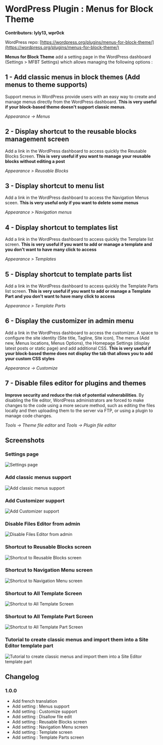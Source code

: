# WordPress Plugin : Menus for Block Theme

**Contributors: lyly13, wpr0ck**

WordPress repo: [https://wordpress.org/plugins/menus-for-block-theme/](https://wordpress.org/plugins/menus-for-block-theme/)

__Menus for Block Theme__ add a setting page in the WordPress dashboard (Settings > MFBT Settings) which allows managing the following options :

## 1 - Add classic menus in block themes (Add menus to theme supports)

Support menus in WordPress provide users with an easy way to create and manage menus directly from the WordPress dashboard. **This is very useful if your block-based theme doesn't support classic menus**.

_Appearance -> Menus_

## 2 - Display shortcut to the reusable blocks management screen

Add a link in the WordPress dashboard to access quickly the Reusable Blocks Screen. **This is very useful if you want to manage your reusable blocks without editing a post**

_Appearance > Reusable Blocks_

## 3 - Display shortcut to menu list

Add a link in the WordPress dashboard to access the Navigation Menus sceen. **This is very useful only if you want to delete some menus**

_Appearance > Navigation menus_

## 4 - Display shortcut to templates list

Add a link in the WordPress dashboard to access quickly the Template list screen. **This is very useful if you want to add or manage a template and you don't want to have many click to access**

_Appearance > Templates_

## 5 - Display shortcut to template parts list

Add a link in the WordPress dashboard to access quickly the Template Parts list screen. **This is very useful if you want to add or manage a Template Part and you don't want to have many click to access**

_Appearance > Template Parts_

## 6 - Display the customizer in admin menu

Add a link in the WordPress dashboard to access the customizer. A space to configure the site identity (Site title, Tagline, Site icon), The menus (Add new, Menus locations, Menus Options), the Homepage Settings (display latest posts or static page) and add additional CSS. **This is very useful if your block-based theme does not display the tab that allows you to add your custom CSS styles**

_Appearance -> Customize_

## 7 - Disable files editor for plugins and themes

**Improve security and reduce the risk of potential vulnerabilities**. By disabling the file editor, WordPress administrators are forced to make changes to the code using a more secure method, such as editing the files locally and then uploading them to the server via FTP, or using a plugin to manage code changes.

_Tools -> Theme file editor_ and _Tools -> Plugin file editor_

## Screenshots

### Settings page

![Settings page](assets/screenshot-1.PNG "Settings page")

### Add classic menus support

![Add classic menus support](assets/screenshot-2.PNG "Add classic menus support")

### Add Customizer support

![Add Customizer support](assets/screenshot-3.PNG "Add Customizer support")

### Disable Files Editor from admin

![Disable Files Editor from admin](assets/screenshot-4.png "Disable Files Editor from admin")

### Shortcut to Reusable Blocks screen

![Shortcut to Reusable Blocks screen](assets/screenshot-5.png "Shortcut to Reusable Blocks screen")

### Shortcut to Navigation Menu screen

![Shortcut to Navigation Menu screen](assets/screenshot-6.png "Shortcut to Navigation Menu screen")

### Shortcut to All Template Screen

![Shortcut to All Template Screen](assets/screenshot-7.png "Shortcut to All Template Screen")

### Shortcut to All Template Part Screen

![Shortcut to All Template Part Screen](assets/screenshot-8.png "Shortcut to All Template Part Screen")

### Tutorial to create classic menus and import them into a Site Editor template part

![Tutorial to create classic menus and import them into a Site Editor template part](assets/screenshot-9.png "Tutorial to create classic menus and import them into a Site Editor template part")

## Changelog

### 1.0.0

* Add french translation
* Add setting : Menus support
* Add setting : Customize support
* Add setting : Disallow file edit
* Add setting : Reusable Blocks screen
* Add setting : Navigation Menu screen
* Add setting : Template screen
* Add setting : Template Parts screen
